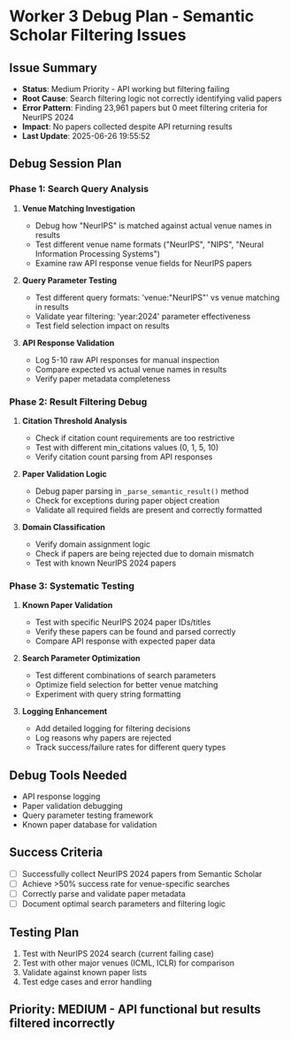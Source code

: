 # Worker 3 Debug Plan - Semantic Scholar Filtering Issues

## Issue Summary
- **Status**: Medium Priority - API working but filtering failing
- **Root Cause**: Search filtering logic not correctly identifying valid papers
- **Error Pattern**: Finding 23,961 papers but 0 meet filtering criteria for NeurIPS 2024
- **Impact**: No papers collected despite API returning results
- **Last Update**: 2025-06-26 19:55:52

## Debug Session Plan

### Phase 1: Search Query Analysis
1. **Venue Matching Investigation**
   - Debug how "NeurIPS" is matched against actual venue names in results
   - Test different venue name formats ("NeurIPS", "NIPS", "Neural Information Processing Systems")
   - Examine raw API response venue fields for NeurIPS papers

2. **Query Parameter Testing**
   - Test different query formats: 'venue:"NeurIPS"' vs venue matching in results
   - Validate year filtering: 'year:2024' parameter effectiveness
   - Test field selection impact on results

3. **API Response Validation**
   - Log 5-10 raw API responses for manual inspection
   - Compare expected vs actual venue names in results
   - Verify paper metadata completeness

### Phase 2: Result Filtering Debug
1. **Citation Threshold Analysis**
   - Check if citation count requirements are too restrictive
   - Test with different min_citations values (0, 1, 5, 10)
   - Verify citation count parsing from API responses

2. **Paper Validation Logic**
   - Debug paper parsing in `_parse_semantic_result()` method
   - Check for exceptions during paper object creation
   - Validate all required fields are present and correctly formatted

3. **Domain Classification**
   - Verify domain assignment logic
   - Check if papers are being rejected due to domain mismatch
   - Test with known NeurIPS 2024 papers

### Phase 3: Systematic Testing
1. **Known Paper Validation**
   - Test with specific NeurIPS 2024 paper IDs/titles
   - Verify these papers can be found and parsed correctly
   - Compare API response with expected paper data

2. **Search Parameter Optimization**
   - Test different combinations of search parameters
   - Optimize field selection for better venue matching
   - Experiment with query string formatting

3. **Logging Enhancement**
   - Add detailed logging for filtering decisions
   - Log reasons why papers are rejected
   - Track success/failure rates for different query types

## Debug Tools Needed
- API response logging
- Paper validation debugging
- Query parameter testing framework
- Known paper database for validation

## Success Criteria
- [ ] Successfully collect NeurIPS 2024 papers from Semantic Scholar
- [ ] Achieve >50% success rate for venue-specific searches
- [ ] Correctly parse and validate paper metadata
- [ ] Document optimal search parameters and filtering logic

## Testing Plan
1. Test with NeurIPS 2024 search (current failing case)
2. Test with other major venues (ICML, ICLR) for comparison
3. Validate against known paper lists
4. Test edge cases and error handling

## Priority: MEDIUM - API functional but results filtered incorrectly

